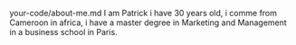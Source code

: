 your-code/about-me.md
I am Patrick i have 30 years old, i comme from Cameroon in africa, i have a master degree in Marketing and Management in a business school in Paris.